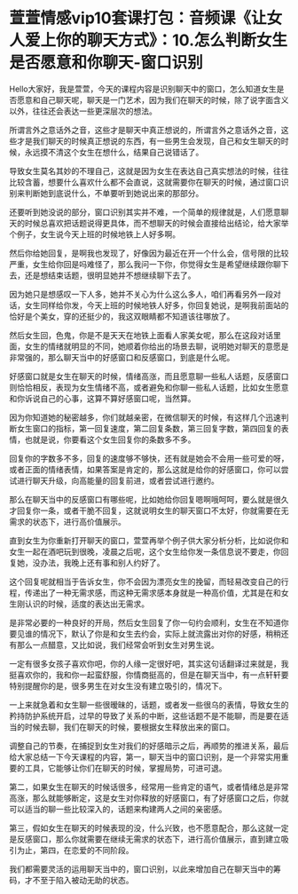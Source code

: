 # 萱萱情感vip10套课打包：音频课《让女人爱上你的聊天方式》：10.怎么判断女生是否愿意和你聊天-窗口识别

Hello大家好，我是萱萱，今天的课程内容是识别聊天中的窗口，怎么知道女生是否愿意和自己聊天呢，聊天是一门艺术，因为我们在聊天的时候，除了说字面含义以外，往往还会表达一些更深层次的想法。

所谓言外之意话外之音，这些才是聊天中真正想说的，所谓言外之意话外之音，这些才是我们聊天的时候真正想说的东西，有一些男生会发现，自己和女生聊天的时候，永远摸不清这个女生在想什么，结果自己说错话了。

导致女生莫名其妙的不理自己，这就是因为女生在表达自己真实想法的时候，往往比较含蓄，想要什么喜欢什么都不会直说，这就需要你在聊天的时候，通过窗口识别来判断她到底说什么，不单要听到她说出来的那部分。

还要听到她没说的部分，窗口识别其实并不难，一个简单的规律就是，人们愿意聊天的时候总喜欢把话题说得更具体，而不想聊天的时候会直接给出结论，给大家举个例子，女生说今天上班的时候地铁上人好多啊。

然后你给她回复，是啊我也发现了，好像因为最近在开一个什么会，信号限的比较严重，女生给你回是吗难怪了，那么我问一下你，你觉得女生是希望继续跟你聊下去，还是想结束话题，很明显她并不想继续聊下去了。

因为她只是想感叹一下人多，她并不关心为什么这么多人，咱们再看另外一段对话，女生同样给你发，今天上班的时候地铁人好多，你回复她说，是啊我前面站的恰好是个美女，穿的还挺少的，我这双眼睛都不知道该往哪放了。

然后女生回，色鬼，你是不是天天在地铁上面看人家美女呢，那么在这段对话里面，女生的情绪就明显的不同，她顺着你给出的场景去聊，说明她对聊天的意愿是非常强的，那么聊天当中的好感窗口和反感窗口，到底是什么呢。

好感窗口就是女生在聊天的时候，情绪高涨，而且愿意聊一些私人话题，反感窗口则恰恰相反，表现为女生情绪不高，或者避免和你聊一些私人话题，比如女生愿意和你诉说自己的心事，这算不算好感窗口呢，当然算。

因为你知道她的秘密越多，你们就越亲密，在微信聊天的时候，有这样几个迅速判断女生窗口的指标，第一回复速度，第二回复条数，第三回复字数，第四回复的表情，也就是说，你要看这个女生回复你的条数多不多。

回复你的字数多不多，回复的速度够不够快，还有就是她会不会用一些可爱的呀，或者正面的情绪表情，如果答案是肯定的，那么这就是给你的好感窗口，你可以尝试进行聊天升级，向高能量的回复前进，或者尝试进行邀约。

那么在聊天当中的反感窗口有哪些呢，比如她给你回复嗯啊哦呵呵，要么就是很久才回复你一条，或者干脆不回复，这就说明女生的聊天窗口不太好，你就需要在无需求的状态下，进行高价值展示。

直到女生为你重新打开聊天的窗口，萱萱再举个例子供大家分析分析，比如说你和女生一起在酒吧玩到很晚，凌晨之后呢，这个女生给你发一条信息说不要走，你回复她，没办法，我晚上还有事和别人约好了。

这个回复呢就相当于告诉女生，你不会因为漂亮女生的挽留，而轻易改变自己的行程，传递出了一种无需求感，而这种无需求感本身就是一种高价值，尤其是在和女生刚认识的时候，适度的表达出无需求。

是非常必要的一种良好的开局，然后女生回复了你一句约会顺利，女生在不知道你要见谁的情况下，默认了你是和女生去约会，实际上就流露出对你的好感，稍稍还有那么一点醋意，又比如说，我们经常会听到女生对男生说。

一定有很多女孩子喜欢你吧，你的人缘一定很好吧，其实这句话翻译过来就是，我挺喜欢你的，我和你一起蛮舒服，你情商挺高的，但是在聊天当中，有一点轩轩要特别提醒你的是，很多男生在对女生没有建立吸引的，情况下。

一上来就急着和女生聊一些很暧昧的，话题，或者发一些很乌的表情，导致女生的矜持防护系统开启，过早的导致了关系的中断，这些话题不是不能聊，而是要在适当的时候去聊，我们在聊天的时候，要根据女生释放出来的窗口。

调整自己的节奏，在捕捉到女生对我们的好感暗示之后，再顺势的推进关系，最后给大家总结一下今天课程的内容，第一，聊天当中的窗口识别，是一个非常实用重要的工具，它能够让你们在聊天的时候，掌握局势，可进可退。

第二，如果女生在聊天的时候话很多，经常用一些肯定的语气，或者情绪总是非常高涨，那么就能够断定，这是女生对你释放的好感窗口，有了好感窗口之后，你就可以适当的聊一些比较深入的，话题来构建两人之间的亲密感。

第三，假如女生在聊天的时候表现的没，什么兴致，也不愿意配合，那么这就一定是反感窗口，那么你就需要在继续无需求的状态下，进行高价值展示，直到建立吸引为止，第四，在恋爱的不同阶段。

我们都需要灵活的运用聊天当中的，窗口识别，以此来增加自己在聊天当中的筹码，才不至于陷入被动无助的状态。

